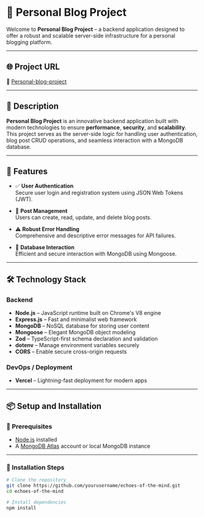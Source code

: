# 📝 Personal Blog Project

Welcome to **Personal Blog Project** – a backend application designed to offer a robust and scalable server-side infrastructure for a personal blogging platform.

---

## 🌐 Project URL

🔗 [Personal-blog-project](https://echoes-of-the-mind.vercel.app/)

---

## 📌 Description

**Personal Blog Project** is an innovative backend application built with modern technologies to ensure **performance**, **security**, and **scalability**. This project serves as the server-side logic for handling user authentication, blog post CRUD operations, and seamless interaction with a MongoDB database.

---

## 🚀 Features

- ✅ **User Authentication**  
  Secure user login and registration system using JSON Web Tokens (JWT).

- 📝 **Post Management**  
  Users can create, read, update, and delete blog posts.

- ⚠️ **Robust Error Handling**  
  Comprehensive and descriptive error messages for API failures.

- 💾 **Database Interaction**  
  Efficient and secure interaction with MongoDB using Mongoose.

---

## 🛠️ Technology Stack

### Backend

- **Node.js** – JavaScript runtime built on Chrome's V8 engine  
- **Express.js** – Fast and minimalist web framework  
- **MongoDB** – NoSQL database for storing user content  
- **Mongoose** – Elegant MongoDB object modeling  
- **Zod** – TypeScript-first schema declaration and validation  
- **dotenv** – Manage environment variables securely  
- **CORS** – Enable secure cross-origin requests  

### DevOps / Deployment

- **Vercel** – Lightning-fast deployment for modern apps  

---

## 📦 Setup and Installation

### 🔧 Prerequisites

- [Node.js](https://nodejs.org/) installed  
- A [MongoDB Atlas](https://www.mongodb.com/cloud/atlas) account or local MongoDB instance

---

### 📁 Installation Steps

```bash
# Clone the repository
git clone https://github.com/yourusername/echoes-of-the-mind.git
cd echoes-of-the-mind

# Install dependencies
npm install

